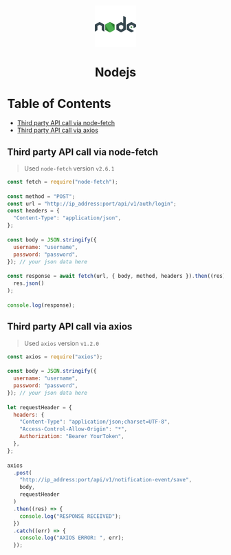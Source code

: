 <div align="center">
  <a href="https://nodejs.org/en/">
    <img alt="nodejs" src="../logos/nodejs.png"/ height="96" width="96">
  </a>
  <h1>Nodejs</h1>
</div>

# Table of Contents

- [Third party API call via node-fetch](#third-party-api-call-via-node-fetch)
- [Third party API call via axios](#third-party-api-call-via-axios)

## Third party API call via node-fetch

> Used `node-fetch` version `v2.6.1`

```js
const fetch = require("node-fetch");

const method = "POST";
const url = "http://ip_address:port/api/v1/auth/login";
const headers = {
  "Content-Type": "application/json",
};

const body = JSON.stringify({
  username: "username",
  password: "password",
}); // your json data here

const response = await fetch(url, { body, method, headers }).then((res) =>
  res.json()
);

console.log(response);
```

## Third party API call via axios

> Used `axios` version `v1.2.0`

```js
const axios = require("axios");

const body = JSON.stringify({
  username: "username",
  password: "password",
}); // your json data here

let requestHeader = {
  headers: {
    "Content-Type": "application/json;charset=UTF-8",
    "Access-Control-Allow-Origin": "*",
    Authorization: "Bearer YourToken",
  },
};

axios
  .post(
    "http://ip_address:port/api/v1/notification-event/save",
    body,
    requestHeader
  )
  .then((res) => {
    console.log("RESPONSE RECEIVED");
  })
  .catch((err) => {
    console.log("AXIOS ERROR: ", err);
  });
```
